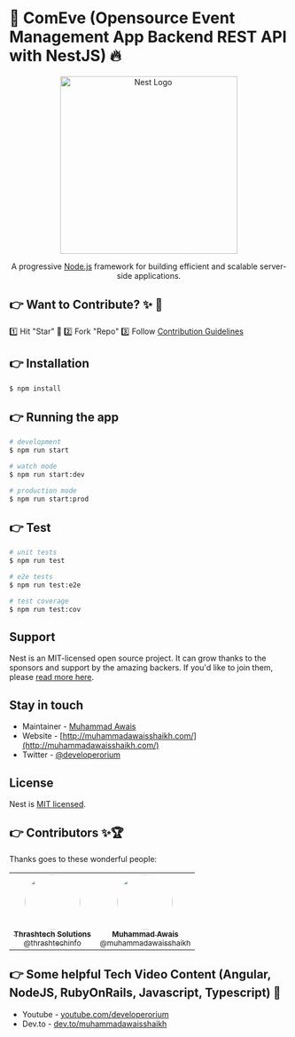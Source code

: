 # 📅 ComEve (Opensource Event Management App Backend REST API with NestJS) 🔥

<p align="center">
  <a href="http://nestjs.com/" target="blank"><img src="https://nestjs.com/img/logo_text.svg" width="320" alt="Nest Logo" /></a>
</p>

[circleci-image]: https://img.shields.io/circleci/build/github/nestjs/nest/master?token=abc123def456
[circleci-url]: https://circleci.com/gh/nestjs/nest

  <p align="center">A progressive <a href="http://nodejs.org" target="_blank">Node.js</a> framework for building efficient and scalable server-side applications.</p>

##  👉  Want to Contribute? ✨ 🔋

1️⃣ Hit "Star" 🚀
2️⃣ Fork "Repo"
3️⃣ Follow [Contribution Guidelines](https://github.com/muhammadawaisshaikh/community-events-nestjs/blob/main/Contributing.md)

## 👉 Installation

```bash
$ npm install
```

## 👉 Running the app

```bash
# development
$ npm run start

# watch mode
$ npm run start:dev

# production mode
$ npm run start:prod
```

## 👉 Test

```bash
# unit tests
$ npm run test

# e2e tests
$ npm run test:e2e

# test coverage
$ npm run test:cov
```

## Support

Nest is an MIT-licensed open source project. It can grow thanks to the sponsors and support by the amazing backers. If you'd like to join them, please [read more here](https://docs.nestjs.com/support).

## Stay in touch

- Maintainer - [Muhammad Awais](http://muhammadawaisshaikh.com/)
- Website - [http://muhammadawaisshaikh.com/](http://muhammadawaisshaikh.com/)
- Twitter - [@developerorium](https://twitter.com/developerorium)

## License

Nest is [MIT licensed](LICENSE).

## 👉 Contributors ✨🏆

Thanks goes to these wonderful people:

<table>
  <tbody>
    <tr>
      <td align="center">
        <a href="https://github.com/thrashtechinfo" rel="nofollow">
          <img src="https://avatars2.githubusercontent.com/u/72252901?s=460&u=615081a4b9a97dfe658e50a2c5b4572279e0b6f1&v=4" width="100px;" alt="" style="max-width:100%; border-radius: 50%;"><br>
          <sub><b>Thrashtech Solutions</b></sub><br>
          <sub>@thrashtechinfo</sub>
        </a>
      </td>
      <td align="center">
        <a href="https://github.com/muhammadawaisshaikh" rel="nofollow">
          <img src="https://avatars2.githubusercontent.com/u/24633059?s=460&u=19555ad8fcd6f89b231927b19650d05193d257e0&v=4" width="100px;" alt="" style="max-width:100%; border-radius: 50%;"><br>
          <sub><b>Muhammad Awais</b></sub><br>
          <sub>@muhammadawaisshaikh</sub>
        </a>
      </td>
    </tr>
  </tbody>
</table>

## 👉 Some helpful Tech Video Content (Angular, NodeJS, RubyOnRails, Javascript, Typescript) 🎥
  - Youtube - [youtube.com/developerorium](https://www.youtube.com/developerorium)
  - Dev.to - [dev.to/muhammadawaisshaikh](https://dev.to/muhammadawaisshaikh)
